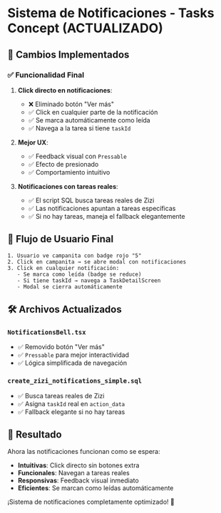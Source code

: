 # Sistema de Notificaciones - Tasks Concept (ACTUALIZADO)

## 🔔 Cambios Implementados

### ✅ Funcionalidad Final

1. **Click directo en notificaciones**:
   - ❌ Eliminado botón "Ver más" 
   - ✅ Click en cualquier parte de la notificación
   - ✅ Se marca automáticamente como leída
   - ✅ Navega a la tarea si tiene `taskId`

2. **Mejor UX**:
   - ✅ Feedback visual con `Pressable` 
   - ✅ Efecto de presionado
   - ✅ Comportamiento intuitivo

3. **Notificaciones con tareas reales**:
   - ✅ El script SQL busca tareas reales de Zizi
   - ✅ Las notificaciones apuntan a tareas específicas
   - ✅ Si no hay tareas, maneja el fallback elegantemente

## 🎯 Flujo de Usuario Final

```
1. Usuario ve campanita con badge rojo "5"
2. Click en campanita → se abre modal con notificaciones
3. Click en cualquier notificación:
   - Se marca como leída (badge se reduce)
   - Si tiene taskId → navega a TaskDetailScreen
   - Modal se cierra automáticamente
```

## 🛠️ Archivos Actualizados

### `NotificationsBell.tsx`
- ✅ Removido botón "Ver más"
- ✅ `Pressable` para mejor interactividad
- ✅ Lógica simplificada de navegación

### `create_zizi_notifications_simple.sql`
- ✅ Busca tareas reales de Zizi
- ✅ Asigna `taskId` real en `action_data`
- ✅ Fallback elegante si no hay tareas

## 🎉 Resultado

Ahora las notificaciones funcionan como se espera:
- **Intuitivas**: Click directo sin botones extra
- **Funcionales**: Navegan a tareas reales  
- **Responsivas**: Feedback visual inmediato
- **Eficientes**: Se marcan como leídas automáticamente

¡Sistema de notificaciones completamente optimizado! 🚀 